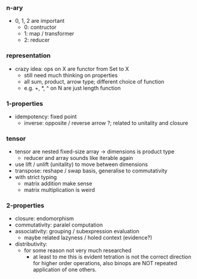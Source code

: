 ### n-ary
- 0, 1, 2 are important
    - 0: contructor
    - 1: map / transformer
    - 2: reducer

### representation
- crazy idea: ops on X are functor from Set to X
    - still need much thinking on properties
    - all sum, product, arrow type; different choice of function
    - e.g. +, *, ^ on N are just length function

### 1-properties
- idempotency: fixed point
    - inverse: opposite / reverse arrow ?; related to unitality and closure

### tensor
- tensor are nested fixed-size array -> dimensions is product type
    - reducer and array sounds like iterable again
- use lift / unlift (unitality) to move between dimensions
- transpose: reshape / swap basis, generalise to commutativity
- with strict typing
    - matrix addition make sense
    - matrix multiplication is weird

### 2-properties
- closure: endomorphism
- commutativity: paralel computation
- associativity: grouping / subexpression evaluation
    - maybe related lazyness / holed context (evidence?)
- distributivity: 
    - for some reason not very much researched
        - at least to me this is evident tetration is not the correct direction for higher order operations, also binops are NOT repeated application of one others.